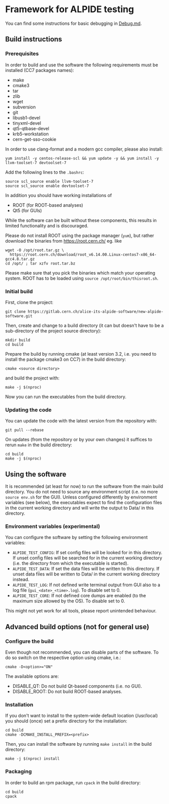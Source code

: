 # Framework for ALPIDE testing

You can find some instructions for basic debugging in
[Debug.md](Debug.md).

## Build instructions

### Prerequisites
In order to build and use the software the following requirements must be installed
(CC7 packages names):
- make
- cmake3
- tar
- zlib
- wget
- subversion
- git
- libusb1-devel
- tinyxml-devel
- qt5-qtbase-devel
- krb5-workstation
- cern-get-sso-cookie

In order to use clang-format and a modern gcc compiler, please also install:
```
yum install -y centos-release-scl && yum update -y && yum install -y llvm-toolset-7 devtoolset-7
```
Add the following lines to the ``.bashrc``:
```
source scl_source enable llvm-toolset-7
source scl_source enable devtoolset-7
```

In addition you should have working installations of
- ROOT (for ROOT-based analyses)
- Qt5 (for GUIs)

While the software can be built without these components, this results in
limited functionality and is discouraged.

Please do not install ROOT using the package manager (``yum``), but rather
download the binaries from https://root.cern.ch/ eg. like
```
wget -O /opt/root.tar.gz \
  https://root.cern.ch/download/root_v6.14.00.Linux-centos7-x86_64-gcc4.8.tar.gz
cd /opt/ ; tar xzfv root.tar.bz
```
Please make sure that you pick the binaries which match your operating system.
ROOT has to be loaded using ``source /opt/root/bin/thisroot.sh``.

### Initial build

First, clone the project:
```
git clone https://gitlab.cern.ch/alice-its-alpide-software/new-alpide-software.git
```
Then, create and change to a build directory (it can but doesn't have
to be a sub-directory of the project source directory):
```
mkdir build
cd build
```
Prepare the build by running cmake (at least version 3.2, i.e. you
need to install the package cmake3 on CC7) in the build directory:
```
cmake <source directory>
```
and build the project with:
```
make -j $(nproc)
```
Now you can run the executables from the build directory.

### Updating the code
You can update the code with the latest version from the repository with:
```
git pull --rebase
```

On updates (from the repository or by your own changes) it suffices to
rerun `make` in the build directory:
```
cd build
make -j $(nproc)
```

## Using the software
It is recommended (at least for now) to run the software from the main build
directory. You do not need to source any environment script (i.e. no more
`source env.sh` for the GUI). Unless configured differently by environment
variables (see below), the executables expect to find the configuration
files in the current working directory and will write the output to Data/
in this directory.

### Environment variables (experimental)
You can configure the software by setting the following environment variables:
- `ALPIDE_TEST_CONFIG`: If set config files will be looked for in this directory. If
unset config files will be searched for in the current working directory (i.e.
the directory from which the executable is started).
- `ALPIDE_TEST_DATA`: If set the data files will be written to this directory. If
unset data files will be written to Data/ in the current working directory
instead.
- `ALPIDE_TEST_LOG`: If not defined write terminal output from GUI
also to a log file (`gui_<date>_<time>.log`). To disable set to 0.
- `ALPIDE_TEST_CORE`: If not defined core dumps are enabled (to the
maximum size allowed by the OS). To disable set to 0.

This might not yet work for all tools, please report unintended behaviour.

## Advanced build options (not for general use)

### Configure the build
Even though not recommended, you can disable parts of the software. To do so
switch on the respective option using cmake, i.e.:
```
cmake -D<option>="ON"
```
The available options are:
- DISABLE\_QT: Do not build Qt-based components (i.e. no GUI).
- DISABLE\_ROOT: Do not build ROOT-based analyses.

### Installation

If you don't want to install to the system-wide default location
(/usr/local) you should (once) set a prefix directory for the
installation:
```
cd build
cmake -DCMAKE_INSTALL_PREFIX=<prefix>
```
Then, you can install the software by running `make install` in the
build directory:
```
make -j $(nproc) install
```

### Packaging

In order to build an rpm package, run `cpack` in the build directory:
```
cd build
cpack
```
